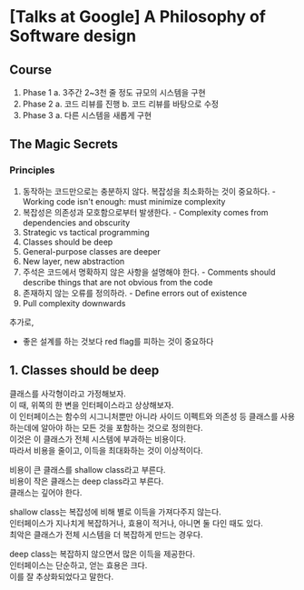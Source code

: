 # [Talks at Google] A Philosophy of Software design

## Course
1. Phase 1
  a. 3주간 2~3천 줄 정도 규모의 시스템을 구현
2. Phase 2
  a. 코드 리뷰를 진행
  b. 코드 리뷰를 바탕으로 수정
3. Phase 3
  a. 다른 시스템을 새롭게 구현

## The Magic Secrets
### Principles
1. 동작하는 코드만으로는 충분하지 않다. 복잡성을 최소화하는 것이 중요하다. - Working code isn't enough: must minimize complexity
2. 복잡성은 의존성과 모호함으로부터 발생한다. - Complexity comes from dependencies and obscurity
3. Strategic vs tactical programming
4. Classes should be deep
5. General-purpose classes are deeper
6. New layer, new abstraction
7. 주석은 코드에서 명확하지 않은 사항을 설명해야 한다. - Comments should describe things that are not obvious from the code
8. 존재하지 않는 오류를 정의하라. - Define errors out of existence
9. Pull complexity downwards

추가로,
- 좋은 설계를 하는 것보다 red flag를 피하는 것이 중요하다

## 1. Classes should be deep
클래스를 사각형이라고 가정해보자.  
이 때, 위쪽의 한 변을 인터페이스라고 상상해보자.  
이 인터페이스는 함수의 시그니처뿐만 아니라 사이드 이펙트와 의존성 등 클래스를 사용하는데에 알아야 하는 모든 것을 포함하는 것으로 정의한다.  
이것은 이 클래스가 전체 시스템에 부과하는 비용이다.  
따라서 비용을 줄이고, 이득을 최대화하는 것이 이상적이다.  

비용이 큰 클래스를 shallow class라고 부른다.  
비용이 작은 클래스는 deep class라고 부른다.  
클래스는 깊어야 한다.  

shallow class는 복잡성에 비해 별로 이득을 가져다주지 않는다.  
인터페이스가 지나치게 복잡하거나, 효용이 적거나, 아니면 둘 다인 때도 있다.  
최악은 클래스가 전체 시스템을 더 복잡하게 만드는 경우다.  

deep class는 복잡하지 않으면서 많은 이득을 제공한다.  
인터페이스는 단순하고, 얻는 효용은 크다.  
이를 잘 추상화되었다고 말한다.  
